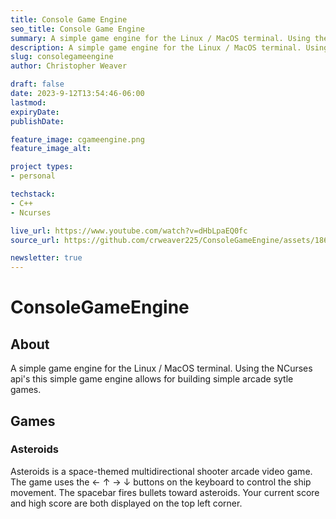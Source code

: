 ```yaml
---
title: Console Game Engine
seo_title: Console Game Engine
summary: A simple game engine for the Linux / MacOS terminal. Using the NCurses api's this simple game engine allows for building simple arcade sytle games.
description: A simple game engine for the Linux / MacOS terminal. Using the NCurses api's this simple game engine allows for building simple arcade sytle games.
slug: consolegameengine
author: Christopher Weaver

draft: false
date: 2023-9-12T13:54:46-06:00
lastmod: 
expiryDate: 
publishDate: 

feature_image: cgameengine.png
feature_image_alt: 

project types: 
- personal

techstack:
- C++
- Ncurses

live_url: https://www.youtube.com/watch?v=dHbLpaEQ0fc
source_url: https://github.com/crweaver225/ConsoleGameEngine/assets/18660043/2cddb531-3843-43ae-a2ff-b68033590118

newsletter: true
---
```


# ConsoleGameEngine

## About
A simple game engine for the Linux / MacOS terminal. Using the NCurses api's this simple game engine allows for building simple arcade sytle games. 

## Games

### Asteroids 
  Asteroids is a space-themed multidirectional shooter arcade video game. The game uses the ← ↑ → ↓ buttons on the keyboard to control the ship movement. The spacebar fires bullets toward asteroids. Your current score and high score are both displayed on the top left corner. 

